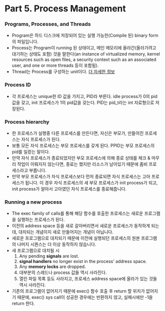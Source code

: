 # Part 5. Process Management

### Programs, Processes, and Threads
+ Program은 하드 디스크에 저장되어 있는 실행 가능한(Compile 된) binary form의 파일입니다.
+ Process는 Program이 running 된 상태이고, 메인 메모리에 올라간(올라가려고 대기하는 상태도 포함) 것을 말한다(an instance of virtualized memory, kernel resources such as open files, a security context such as an associated user, and one or more threads 등이 포함됨).
+ Thread는 Process를 구성하는 unit이다. [더 자세한 정보](https://blog.naver.com/and_lamyland/221182893855)

### Process ID
+ 각 프로세스는 unique한 ID 값을 가지고, PID라 부른다. idle process가 0의 pid값을 갖고, init 프로세스가 1의 pid값을 갖는다. PID는 pid_t라는 int 자료형으로 저장된다.

### Process hierarchy
+ 한 프로세스가 실행중 다른 프로세스를 만든다면, 자신은 부모가, 만들어진 프로세스는 자식 프로세스가 된다. 
+ 보통 모든 자식 프로세스는 부모 프로세스를 갖게 된다. PPID는 부모 프로세스의 pid를 일컫는 말이다.
+ 만약 자식 프로세스가 종료되었지만 부모 프로세스에 의해 종료 상태를 체크 & 마무리 작업이 이뤄지지 않는다면, 종료는 했지만 리소스가 남아있기 때문에 좀비 프로세스라고 부릅니다.
+ 만약 부모 프로세스가 자식 프로세스보다 먼저 종료되면 자식 프로세스는 고아 프로세스가 됩니다. 이 경우 자식 프로세스의 새 부모 프로세스가 init process가 되고, init process가 알아서 고아였던 자식 프로세스를 종료해줍니다.

### Running a new process
+ The exec family of calls를 통해 해당 함수를 호출한 프로세스는 새로운 프로그램을 실행하는 프로세스가 된다.
+ 이전의 address space 등을 새로 갈아버리면서 새로운 프로세스가 동작하게 되는데, 대치되는 개념이지 새로 만들어지는 개념이 아닙니다. 
+ 새로운 프로그램으로 대치되기 때문에 이전에 실행되던 프로세스의 원본 프로그램의 나머지 시퀀스는 더 이상 동작하지 않습니다.
+ 새 프로그램으로 대치될 시
  1. Any pending __signals__ are lost.
  2. __signal handlers__ no longer exist in the process' address space.
  3. Any __memory locks__ are dropped.
  4. 대부분의 스레드나 process 값들 역시 사라진다.
  5. 열린 파일 목록 등도 사라지고, 프로세스 address space에 올라가 있는 것들 역시 사라진다.
+ 기존의 프로그램이 없어지기 때문에 exec() 함수 호출 후 return 할 위치가 없어지기 때문에, exec() sys call이 성공한 경우에는 반환하지 않고, 실패시에만 -1을 return 한다.
